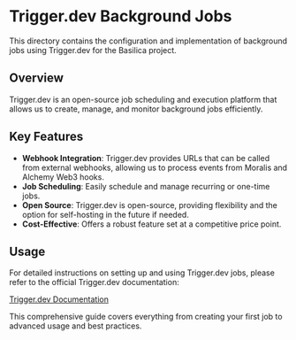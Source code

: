 # Trigger.dev Background Jobs

This directory contains the configuration and implementation of background jobs using Trigger.dev for the Basilica project.

## Overview

Trigger.dev is an open-source job scheduling and execution platform that allows us to create, manage, and monitor background jobs efficiently. 

## Key Features

- **Webhook Integration**: Trigger.dev provides URLs that can be called from external webhooks, allowing us to process events from Moralis and Alchemy Web3 hooks.
- **Job Scheduling**: Easily schedule and manage recurring or one-time jobs.
- **Open Source**: Trigger.dev is open-source, providing flexibility and the option for self-hosting in the future if needed.
- **Cost-Effective**: Offers a robust feature set at a competitive price point.

## Usage

For detailed instructions on setting up and using Trigger.dev jobs, please refer to the official Trigger.dev documentation:

[Trigger.dev Documentation](https://trigger.dev/docs)

This comprehensive guide covers everything from creating your first job to advanced usage and best practices.

